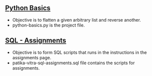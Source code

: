 ## [Python Basics](https://www.patika.dev/egitimler/veri-bilimi-patikasi/python-temel)

* Objective is to flatten a given arbitrary list and reverse another.
* python-basics.py is the project file.


## [SQL - Assignments](https://app.patika.dev/egitimler/veri-bilimi-patikasi/sql/)

* Objective is to form SQL scripts that runs in the instructions in the assignments page.
* patika-vitra-sql-assignments.sql file contains the scripts for assignments.
